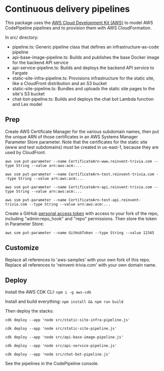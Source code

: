 # Continuous delivery pipelines

This package uses the [AWS Cloud Development Kit (AWS)](https://github.com/awslabs/aws-cdk) to model AWS CodePipeline pipelines and to provision them with AWS CloudFormation.

In src/ directory:
* pipeline.ts: Generic pipeline class that defines an infrastructure-as-code pipeline
* api-base-image-pipeline.ts: Builds and publishes the base Docker image for the backend API service
* api-service-pipeline.ts: Builds and deploys the backend API service to Fargate
* static-site-infra-pipeline.ts: Provisions infrastructure for the static site, like a CloudFront distribution and an S3 bucket
* static-site-pipeline.ts: Bundles and uploads the static site pages to the site's S3 bucket
* chat-bot-pipeline.ts: Builds and deploys the chat bot Lambda function and Lex model

## Prep

Create AWS Certificate Manager for the various subdomain names, then put the unique ARN of those certificates in an AWS Systems Manager Parameter Store parameter.  Note that the certificates for the static site (www and test subdomains) must be created in us-east-1, because they are used by CloudFront.

```
aws ssm put-parameter --name CertificateArn-www.reinvent-trivia.com --type String --value arn:aws:acm:...

aws ssm put-parameter --name CertificateArn-test.reinvent-trivia.com --type String --value arn:aws:acm:...

aws ssm put-parameter --name CertificateArn-api.reinvent-trivia.com --type String --value arn:aws:acm:...

aws ssm put-parameter --name CertificateArn-test-api.reinvent-trivia.com --type String --value arn:aws:acm:...
```

Create a GitHub [personal access token](https://github.com/settings/tokens) with access to your fork of the repo, including "admin:repo_hook" and "repo" permissions.  Then store the token in Parameter Store:

```
aws ssm put-parameter --name GitHubToken --type String --value 12345
```

## Customize

Replace all references to 'aws-samples' with your own fork of this repo.  Replace all references to 'reinvent-trivia.com' with your own domain name.

## Deploy

Install the AWS CDK CLI: `npm i -g aws-cdk`

Install and build everything: `npm install && npm run build`

Then deploy the stacks:

```
cdk deploy --app 'node src/static-site-infra-pipeline.js'

cdk deploy --app 'node src/static-site-pipeline.js'

cdk deploy --app 'node src/api-base-image-pipeline.js'

cdk deploy --app 'node src/api-service-pipeline.js'

cdk deploy --app 'node src/chat-bot-pipeline.js'
```

See the pipelines in the CodePipeline console.
